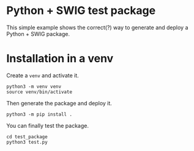 # Python + SWIG test package

This simple example shows the correct(?) way to generate and deploy a Python + SWIG package.

# Installation in a venv

Create a `venv` and activate it.

```shell
python3 -m venv venv
source venv/bin/activate
```

Then generate the package and deploy it.

```shell
python3 -m pip install .
```

You can finally test the package.

```shell
cd test_package
python3 test.py
```


